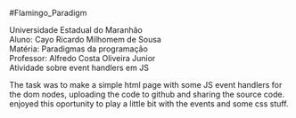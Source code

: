#Flamingo_Paradigm

Universidade Estadual do Maranhão<br/>
Aluno: Cayo Ricardo Milhomem de Sousa<br/>
Matéria: Paradigmas da programação<br/>
Professor: Alfredo Costa Oliveira Junior<br/>
Atividade sobre event handlers em JS<br/>

The task was to make a simple html page with some JS event handlers for the dom nodes,
uploading the code to github and sharing the source code.<br/>
enjoyed this oportunity to play a little bit with the events and some css stuff.
